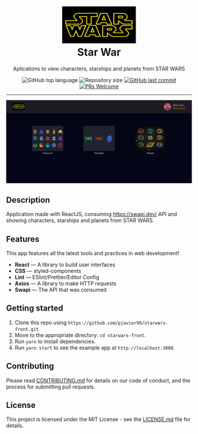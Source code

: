 <h1 align="center">
<br>
  <img alt="logo starwar" src="src/assets/logo.png" width="200px" height="100px" />
<br>
Star War
</h1>

<p align="center">Aplications to view characters, starships and planets from STAR WARS</p>

<p align="center">
  <img alt="GitHub top language" src="https://img.shields.io/github/languages/top/pjavier98/starwars-front">

  <img alt="Repository size" src="https://img.shields.io/github/repo-size/pjavier98/starwars-front">

  <a href="https://github.com/pjavier98/starwars-front/commits/master">
    <img alt="GitHub last commit" src="https://img.shields.io/github/last-commit/pjavier98/github-explorer">
  </a>

  <a href="http://makeapullrequest.com">
    <img src="https://img.shields.io/badge/PRs-welcome-brightgreen.svg?style=flat-square" alt="PRs Welcome">
  </a>

</p>

<hr />

<img alt="Application" src="src/assets/starwar-front.png" />

## Description
Application made with ReactJS, consuming https://swapi.dev/ API and showing characters, starships and planets from STAR WARS.
## Features

This app features all the latest tools and practices in web development!

- **React** — A library to build user interfaces
- **CSS** — styled-components
- **Lint** — ESlint/Prettier/Editor Config
- **Axios** — A library to make HTTP requests
- **Swapi** — The API that was consumed

## Getting started
1. Clone this repo using `https://github.com/pjavier98/starwars-front.git`
2. Move to the appropriate directory: `cd starwars-front`.<br />
3. Run `yarn` to install dependencies.<br />
4. Run `yarn start` to see the example app at `http://localhost:3000`.

## Contributing

Please read [CONTRIBUTING.md](CONTRIBUTING.md) for details on our code of conduct, and the process for submitting pull requests.

## License

This project is licensed under the MIT License - see the [LICENSE.md](LICENSE.md) file for details.
